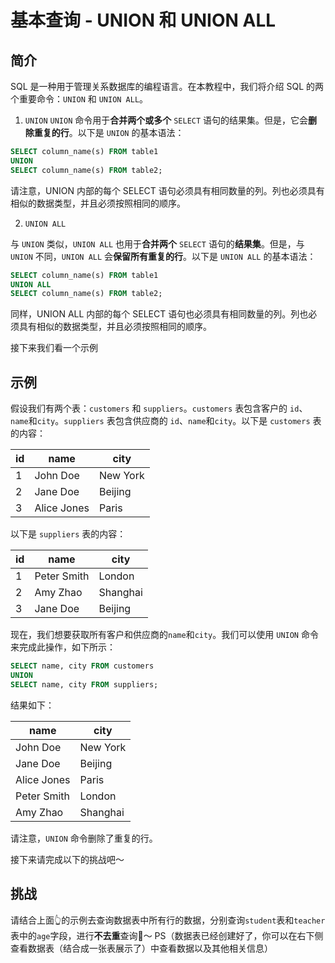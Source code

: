 # 基本查询 - UNION 和 UNION ALL

## 简介

SQL 是一种用于管理关系数据库的编程语言。在本教程中，我们将介绍 SQL 的两个重要命令：`UNION` 和 `UNION ALL`。

1. `UNION`
   `UNION` 命令用于**合并两个或多个** `SELECT` 语句的结果集。但是，它会**删除重复的行**。以下是 `UNION` 的基本语法：

```sql
SELECT column_name(s) FROM table1
UNION
SELECT column_name(s) FROM table2;
```

请注意，UNION 内部的每个 SELECT 语句必须具有相同数量的列。列也必须具有相似的数据类型，并且必须按照相同的顺序。

2. `UNION ALL`

与 `UNION` 类似，`UNION ALL` 也用于**合并两个** `SELECT` 语句的**结果集**。但是，与 `UNION` 不同，`UNION ALL` 会**保留所有重复的行**。以下是 `UNION ALL` 的基本语法：

```sql
SELECT column_name(s) FROM table1
UNION ALL
SELECT column_name(s) FROM table2;
```

同样，UNION ALL 内部的每个 SELECT 语句也必须具有相同数量的列。列也必须具有相似的数据类型，并且必须按照相同的顺序。

接下来我们看一个示例

## 示例

假设我们有两个表：`customers` 和 `suppliers`。`customers` 表包含客户的 `id`、`name`和`city`。`suppliers` 表包含供应商的 `id`、`name`和`city`。以下是 `customers` 表的内容：

| id  | name        | city     |
| --- | ----------- | -------- |
| 1   | John Doe    | New York |
| 2   | Jane Doe    | Beijing  |
| 3   | Alice Jones | Paris    |

以下是 `suppliers` 表的内容：

| id  | name        | city     |
| --- | ----------- | -------- |
| 1   | Peter Smith | London   |
| 2   | Amy Zhao    | Shanghai |
| 3   | Jane Doe    | Beijing  |

现在，我们想要获取所有客户和供应商的`name`和`city`。我们可以使用 `UNION` 命令来完成此操作，如下所示：

```sql
SELECT name, city FROM customers
UNION
SELECT name, city FROM suppliers;
```

结果如下：

| name        | city     |
| ----------- | -------- |
| John Doe    | New York |
| Jane Doe    | Beijing  |
| Alice Jones | Paris    |
| Peter Smith | London   |
| Amy Zhao    | Shanghai |

请注意，`UNION` 命令删除了重复的行。

接下来请完成以下的挑战吧～

## 挑战

请结合上面👆的示例去查询数据表中所有行的数据，分别查询`student`表和`teacher`表中的`age`字段，进行**不去重**查询🌈～
PS（数据表已经创建好了，你可以在右下侧查看数据表（结合成一张表展示了）中查看数据以及其他相关信息）

